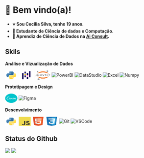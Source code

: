 # 👋 Bem vindo(a)!

- **⭐ Sou Cecília Silva, tenho 19 anos.**
- **🚀 Estudante de Ciência de dados e Computação.**
- **💼 Aprendiz de Ciência de Dados na [Ai Consult](https://www.linkedin.com/company/ai-consult/).</h2>**

## Skils

**Análise e Vizualização de Dados**
<div>
  <img align="center" alt="Python" height="30" width="40" src="https://github.com/devicons/devicon/blob/master/icons/python/python-original.svg">
  <img align="center" alt="Pandas" height="30" width="50" src="https://github.com/devicons/devicon/blob/master/icons/pandas/pandas-original.svg">
  <img align="center" alt="Jupyter" height="30" width="50" src="https://github.com/devicons/devicon/blob/master/icons/jupyter/jupyter-original-wordmark.svg">
  <img align="center" alt="PowerBI" height="30" width="50" src="https://github.com/ceciliasilvads/icons/blob/main/Icons/Power%20Bi/Power%20Bi.svg">
  <img align="center" alt="DataStudio" height="30" width="50" src="https://github.com/ceciliasilvads/icons/blob/main/Icons/Data%20Studio/Data%20Studio.svg">  
  <img align="center" alt="Excel" height="30" width="50" src="https://github.com/ceciliasilvads/thec-icons/blob/main/Icons/Excel/Excel.svg">
  <img align="center" alt="Numpy" height="30" width="50" src="https://github.com/ceciliasilvads/thec-icons/blob/main/Icons/Numpy/Numpy.svg">  
</div>

**Prototipagem e Design**
<div>
  <img align="center" alt="Canva" height="30" width="40" src="https://github.com/devicons/devicon/blob/master/icons/canva/canva-original.svg">
  <img align="center" alt="Figma" height="30" width="40" src="https://github.com/ceciliasilvads/thec-icons/blob/main/Icons/Figma/Figma.svg">
</div>

**Desenvolvimento**
<div>
  <img align="center" alt="Python" height="30" width="40" src="https://github.com/devicons/devicon/blob/master/icons/python/python-original.svg">
  <img align="center" alt="Js" height="30" width="40" src="https://github.com/devicons/devicon/blob/master/icons/javascript/javascript-original.svg">
  <img align="center" alt="HTML" height="30" width="40" src="https://github.com/devicons/devicon/blob/master/icons/html5/html5-original.svg">
  <img align="center" alt="CSS" height="30" width="40" src="https://github.com/devicons/devicon/blob/master/icons/css3/css3-original.svg">
  <img align="center" alt="Git" height="30" width="40" src="https://github.com/ceciliasilvads/thec-icons/blob/main/Icons/Git/Git.svg">
  <img align="center" alt="VSCode" height="30" width="40" src="https://github.com/ceciliasilvads/thec-icons/blob/main/Icons/VS%20Code/VS%20Code.svg">
</div>

## Status do Github
<div>
  <img height="150em" src = "https://github-readme-stats.vercel.app/api?username=ceciliasilvads&show_icons=true&theme=dark">
  <img height="150em" src = "https://github-readme-stats.vercel.app/api/top-langs/?username=ceciliasilvads&show_icons=true&layout=compact&langs_count=7&theme=dark"/>
</div>        
